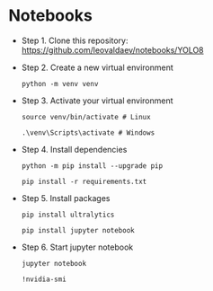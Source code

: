 # Notebooks
- Step 1. Clone this repository: https://github.com/leovaldaev/notebooks/YOLO8

- Step 2. Create a new virtual environment

   ```python -m venv venv```

 - Step 3. Activate your virtual environment

   ```source venv/bin/activate # Linux```
 
   ```.\venv\Scripts\activate # Windows```

 - Step 4. Install dependencies
   
   ```python -m pip install --upgrade pip```
 
   ```pip install -r requirements.txt```

 - Step 5. Install packages
    
   ```pip install ultralytics```
 
   ```pip install jupyter notebook```

 - Step 6. Start jupyter notebook
    
   ```jupyter notebook```
 
   ```!nvidia-smi```
